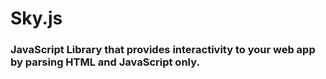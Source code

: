 # Sky.js
### JavaScript Library that provides interactivity to your web app by parsing HTML and JavaScript only.

